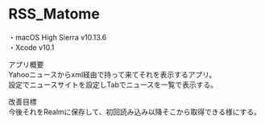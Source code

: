 # RSS_Matome
・macOS High Sierra v10.13.6  
・Xcode v10.1

アプリ概要  
Yahooニュースからxml経由で持って来てそれを表示するアプリ。  
設定でニュースサイトを設定しTabでニュースを一覧で表示する。  

改善目標  
今後それをRealmに保存して、初回読み込み以降そこから取得できる様にする。


